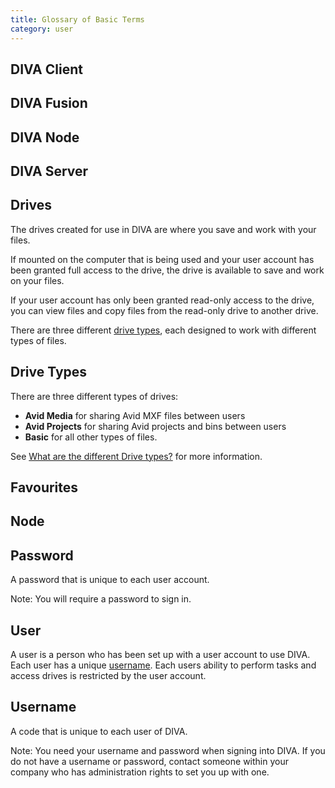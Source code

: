 ```yaml
---
title: Glossary of Basic Terms
category: user
---
```


## <a name="diva-client"></a>DIVA Client



## <a name="diva-fusion"></a>DIVA Fusion



## <a name="diva-node"></a>DIVA Node



## <a name="diva-server"></a>DIVA Server



## <a name="drives"></a>Drives

The drives created for use in DIVA are where you save and work with your files.

If mounted on the computer that is being used and your user account has been granted full access to the drive, the drive is available to save and work on your files.

If your user account has only been granted read-only access to the drive, you can view files and copy files from the read-only drive to another drive.

There are three different [drive types](#drive-types), each designed to work with different types of files.



## <a name="drive-types"></a>Drive Types

There are three different types of drives:

- **Avid Media** for sharing Avid MXF files between users
- **Avid Projects** for sharing Avid projects and bins between users
- **Basic** for all other types of files.

See [What are the different Drive types?](/v2/articles/what-are-the-different-drive-types.html) for more information.



## <a name="favourites"></a>Favourites



## <a name="node"></a>Node



## <a name="password"></a>Password

A password that is unique to each user account.

<p class="text-muted">Note: You will require a password to sign in.</p>



## <a name="user"><a>User

A user is a person who has been set up with a user account to use DIVA. Each user has a unique [username](#username). Each users ability to perform tasks and access drives is restricted by the user account.



## <a name="username"></a>Username

A code that is unique to each user of DIVA.

<p class="text-muted">Note: You need your username and password when signing into DIVA. If you do not have a username or password, contact someone within your company who has administration rights to set you up with one.</p>

